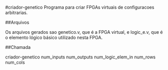 #criador-genetico
Programa para criar FPGAs virtuais de configuracoes arbitrarias.

##Arquivos

Os arquivos gerados sao genetico.v, que é a FPGA virtual, e logic_e.v, que é o elemento lógico básico utilizado nesta FPGA.

##Chamada

criador-genetico num_inputs num_outputs num_logic_elem_in num_rows num_cols

